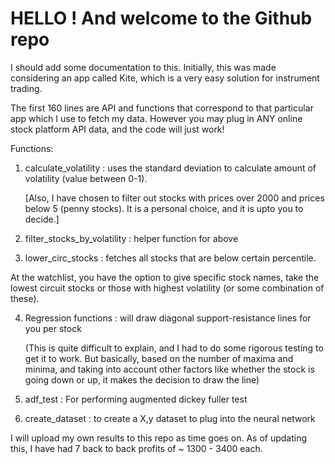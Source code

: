 # HELLO ! And welcome to the Github repo
I should add some documentation to this.
Initially, this was made considering an app called Kite, which is a very easy solution for instrument trading.

The first 160 lines are API and functions that correspond to that particular app which I use to fetch my data.
However you may plug in ANY online stock platform API data, and the code will just work!

Functions:

1. calculate_volatility : uses the standard deviation to calculate amount of volatility (value between 0-1).

   [Also, I have chosen to filter out stocks with prices over 2000 and prices below 5 (penny stocks). It is a personal choice, and it is upto you to decide.]
2. filter_stocks_by_volatility : helper function for above
3. lower_circ_stocks : fetches  all stocks that are below certain percentile.

At the watchlist, you have the option to give specific stock names, take the lowest circuit  stocks or those with highest volatility (or some combination of these).

4. Regression functions : will draw diagonal support-resistance lines for you per stock

   (This is quite difficult to explain, and I had to do some rigorous testing to get it to work.
   But basically, based on the number of maxima and minima, and taking into account other factors like whether the stock is going down or up, it makes the decision to draw the line)

5. adf_test : For performing augmented dickey fuller test
6. create_dataset : to create a X,y dataset to plug into the neural network

I will upload my own results to this repo as time goes on. As of updating this, I have had 7 back to back profits of ~ 1300 - 3400 each.
